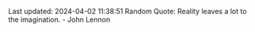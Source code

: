 Last updated: 2024-04-02 11:38:51
Random Quote: Reality leaves a lot to the imagination. - John Lennon